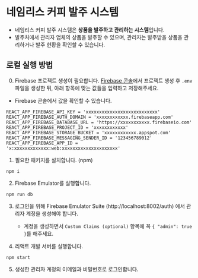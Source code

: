# 네임리스 커피 발주 시스템

- 네임리스 커피 발주 시스템은 **상품을 발주하고 관리하는 시스템**입니다.
- 발주처에서 관리자 업체의 상품을 발주할 수 있으며, 관리자는 발주받을 상품을 관리하거나 발주 현황을 확인할 수 있습니다.

## 로컬 실행 방법

0. Firebase 프로젝트 생성이 필요합니다. [Firebase 콘솔](https://console.firebase.google.com/)에서 프로젝트 생성 후 `.env` 파일을 생성한 뒤, 아래 항목에 맞는 값들을 입력하고 저장해주세요.

- Firebase 콘솔에서 값을 확인할 수 있습니다.

```
REACT_APP_FIREBASE_API_KEY = 'xxxxxxxxxxxxxxxxxxxxxxxxxxx'
REACT_APP_FIREBASE_AUTH_DOMAIN = 'xxxxxxxxxxxx.firebaseapp.com'
REACT_APP_FIREBASE_DATABASE_URL = 'https://xxxxxxxxxxx.firebaseio.com'
REACT_APP_FIREBASE_PROJECT_ID = 'xxxxxxxxxxxx'
REACT_APP_FIREBASE_STORAGE_BUCKET = 'xxxxxxxxxxxx.appspot.com'
REACT_APP_FIREBASE_MESSAGING_SENDER_ID = '123456789012'
REACT_APP_FIREBASE_APP_ID = 'x:xxxxxxxxxxxxx:web:xxxxxxxxxxxxxxxxxxxxx'
```


1. 필요한 패키지를 설치합니다. (npm)

```
npm i
```

2. Firebase Emulator를 실행합니다.

```
npm run db
```

3. 로그인을 위해 Firebase Emulator Suite (http://localhost:8002/auth) 에서 관리자 계정을 생성해야 합니다.
  
    - 계정을 생성하면서 `Custom Claims (optional)` 항목에 꼭 `{ "admin": true }`를 해주세요.


4. 리액트 개발 서버를 실행합니다.

```
npm start
```


5. 생성한 관리자 계정의 이메일과 비밀번호로 로그인합니다.


